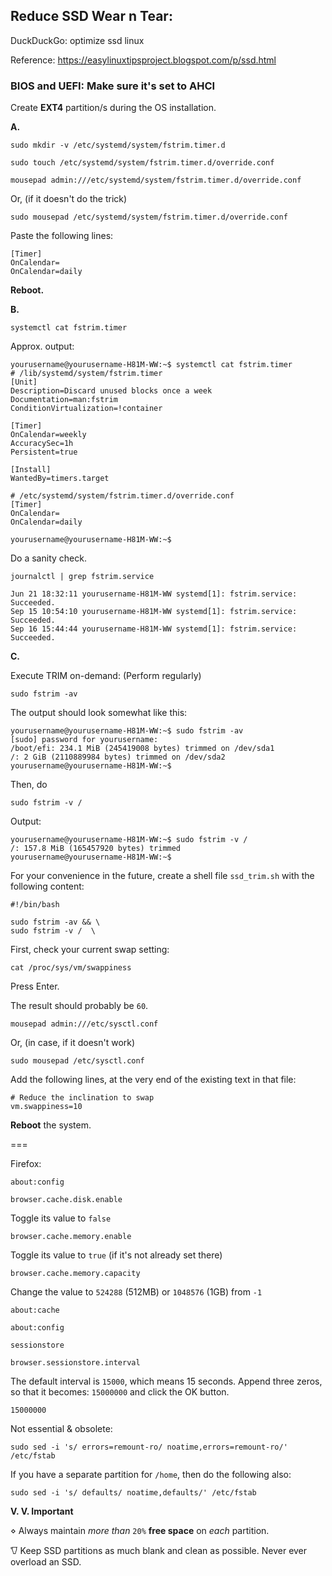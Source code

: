 ## Reduce SSD Wear n Tear:

DuckDuckGo: optimize ssd linux

Reference: https://easylinuxtipsproject.blogspot.com/p/ssd.html

### BIOS and UEFI: Make sure it's set to AHCI

Create **EXT4** partition/s during the OS installation.

**A.**

```
sudo mkdir -v /etc/systemd/system/fstrim.timer.d
```

```
sudo touch /etc/systemd/system/fstrim.timer.d/override.conf
```

```
mousepad admin:///etc/systemd/system/fstrim.timer.d/override.conf
```

Or, (if it doesn't do the trick)

```
sudo mousepad /etc/systemd/system/fstrim.timer.d/override.conf
```

Paste the following lines:

```
[Timer]
OnCalendar=
OnCalendar=daily
```

**Reboot.**

**B.**

```
systemctl cat fstrim.timer
```

Approx. output:

```
yourusername@yourusername-H81M-WW:~$ systemctl cat fstrim.timer
# /lib/systemd/system/fstrim.timer
[Unit]
Description=Discard unused blocks once a week
Documentation=man:fstrim
ConditionVirtualization=!container

[Timer]
OnCalendar=weekly
AccuracySec=1h
Persistent=true

[Install]
WantedBy=timers.target

# /etc/systemd/system/fstrim.timer.d/override.conf
[Timer]
OnCalendar=
OnCalendar=daily

yourusername@yourusername-H81M-WW:~$ 
```

Do a sanity check.

```
journalctl | grep fstrim.service
```

```
Jun 21 18:32:11 yourusername-H81M-WW systemd[1]: fstrim.service: Succeeded.
Sep 15 10:54:10 yourusername-H81M-WW systemd[1]: fstrim.service: Succeeded.
Sep 16 15:44:44 yourusername-H81M-WW systemd[1]: fstrim.service: Succeeded.
```

**C.**

Execute TRIM on-demand:
(Perform regularly)

```
sudo fstrim -av
```

The output should look somewhat like this:

```
yourusername@yourusername-H81M-WW:~$ sudo fstrim -av
[sudo] password for yourusername: 
/boot/efi: 234.1 MiB (245419008 bytes) trimmed on /dev/sda1
/: 2 GiB (2110889984 bytes) trimmed on /dev/sda2
yourusername@yourusername-H81M-WW:~$ 
```

Then, do

```
sudo fstrim -v /
```

Output:

```
yourusername@yourusername-H81M-WW:~$ sudo fstrim -v /
/: 157.8 MiB (165457920 bytes) trimmed
yourusername@yourusername-H81M-WW:~$ 
```

For your convenience in the future, create a shell file `ssd_trim.sh` with the following content:

```
#!/bin/bash

sudo fstrim -av && \
sudo fstrim -v /  \
```

First, check your current swap setting:

```
cat /proc/sys/vm/swappiness
```

Press Enter.

The result should probably be `60`.

```
mousepad admin:///etc/sysctl.conf
```

Or, (in case, if it doesn't work)

```
sudo mousepad /etc/sysctl.conf
```

Add the following lines, at the very end of the existing text in that file:

```
# Reduce the inclination to swap
vm.swappiness=10
```

**Reboot** the system.

===

Firefox:

`about:config`

`browser.cache.disk.enable`

Toggle its value to `false`

`browser.cache.memory.enable`

Toggle its value to `true` (if it's not already set there)

`browser.cache.memory.capacity`

Change the value to `524288` (512MB) or `1048576` (1GB) from `-1`

`about:cache`

`about:config`

`sessionstore`

`browser.sessionstore.interval`

The default interval is `15000`, which means 15 seconds. Append three zeros, so that it becomes: `15000000` and click the OK button.

`15000000`

Not essential & obsolete:

```
sudo sed -i 's/ errors=remount-ro/ noatime,errors=remount-ro/' /etc/fstab
```

If you have a separate partition for `/home`, then do the following also:

```
sudo sed -i 's/ defaults/ noatime,defaults/' /etc/fstab
```

**V. V. Important**

⋄ Always maintain _more than_ `20%` **free space** on _each_ partition.

𐚭 Keep SSD partitions as much blank and clean as possible. Never ever overload an SSD.
